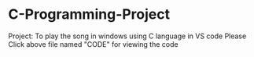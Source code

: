 # C-Programming-Project
Project: To play the song in windows using C language in VS code
Please Click above file named "CODE" for viewing the code
